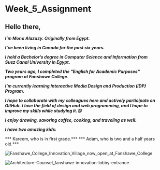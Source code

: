 # Week_5_Assignment
## Hello there,


 ***I’m Mona Alazazy. Originally from Egypt.*** 

 ***I’ve been living in Canada for the past six years.***

 ***I hold a Bachelor’s degree in Computer Science and Information from Suez Canal University in Egypt.***

 ***Two years ago, I completed the "English for Academic Purposes" program at Fanshawe College.*** 

***I’m currently learning Interactive Media Design and Production (IDP) Program.***

***I hope to collaborate with my colleagues here and actively participate on GitHub.*** 
***I love the field of design and web programming, and I hope to improve my skills while studying it.😊***

 ***I enjoy drawing, savoring coffee, cooking, and traveling as well.***        

 ***I have two amazing kids:***

 *** Kareem, who is in first grade.***
 *** Adam, who is two and a half years old.***

        



![Fanshawe_College_Innovation_Village_now_open_at_Fanshawe_College](https://github.com/user-attachments/assets/cf831f7d-87e5-4dee-b87a-23be8b39d859)

![Architecture-Counsel_fanshawe-innovation-lobby-entrance](https://github.com/user-attachments/assets/64fdd9f0-5301-4a3b-9a3b-1722042ee95e)
